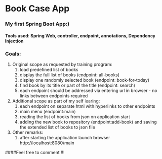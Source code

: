 # Book Case App
### My first Spring Boot App:)

#### Tools used: Spring Web, controller, endpoint, annotations, Dependency Injection

### Goals:

1. Original scope as requested by training program:
   1. load predefined list of books 
   2. display the full list of books (endpoint: all-books)
   3. display one randomly selected book (endpoint: book-for-today)
   4. find book by its title or part of the title (endpoint: search)
   5. each endpoint should be addressed via entering url in browser - no links between endpoints required
2. Additional scope as part of my self learing:
   1. each endpoint on separate html with hyperlinks to other endpoints
   2. main menu (endpoint:main)
   3. reading the list of books from json on application start
   4. adding the new book to repository (endpoint:add-book) and saving the extended list of books to json file
3. Other remarks:
   1. after starting the application launch browser http://localhost:8080/main
   
####Feel free to comment !!!

